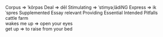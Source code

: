 Corpus => ˈkôrpəs
Deal => dēl
Stimulating => ˈstimyəˌlādiNG
Express => ikˈspres
Supplemented
Essay
relevant
Providing
Essential
Intended
Pitfalls
cattle farm
<br>
wakes me up => open your eyes
<br>
get up => to raise from your bed
